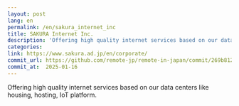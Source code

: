 ```yaml
---
layout: post
lang: en
permalink: /en/sakura_internet_inc
title: SAKURA Internet Inc.
description: 'Offering high quality internet services based on our data centers like housing, hosting, IoT platform.'
categories: 
link: https://www.sakura.ad.jp/en/corporate/
commit_url: https://github.com/remote-jp/remote-in-japan/commit/269b8121aa196f71e3b6ae053662484bf0056892
commit_at:  2025-01-16
---
```


<p>Offering high quality internet services based on our data centers like housing, hosting, IoT platform.</p>
